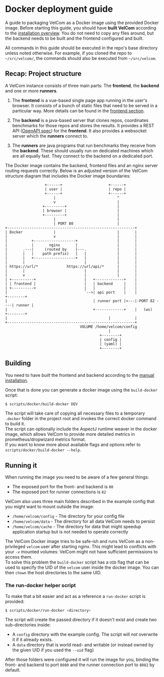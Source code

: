 # Docker deployment guide

A guide to packaging VelCom as a Docker image using the provided Docker image.
Before starting this guide, you should have **built VelCom** according to the
[installation overview](install.md). You do not need to copy any files around,
but the backend needs to be built and the frontend configured and built.

All commands in this guide should be executed in the repo's base directory
unless noted otherwise. For example, if you cloned the repo to `~/src/velcom/`,
the commands should also be executed from `~/src/velcom`.

## Recap: Project structure

A VelCom instance consists of three main parts: The **frontend**, the
**backend** and one or more **runners**.

1. The **frontend** is a vue-based single page app running in the user's
   browser. It consists of a bunch of static files that need to be served in a
   particular way. More details can be found in the [frontend
   section](#Frontend).

2. The **backend** is a java-based server that clones repos, coordinates
   benchmarks for those repos and stores the results. It provides a REST API
   ([OpenAPI spec](public-api/public-api.v2.yaml)) for the **frontend**. It also
   provides a websocket server which the **runners** connect to.

3. The **runners** are java programs that run benchmarks they receive from the
   **backend**. These should usually run on dedicated machines which are all
   equally fast. They connect to the backend on a dedicated port.

The Docker image contains the backend, frontend files and an nginx server
routing requests correctly. Below is an adjusted version of the VelCom
structure diagram that includes the Docker image boundaries:

```
                  +------+                     +------+
                  | user |                     | repo |
                  +------+                     +------+
                      |                            ^
                      v                            |
                 +---------+                       |
                 | browser |                       |
                 +---------+                       |
                      |                            |
                      | PORT 80                    |
+----------------------------------------------------------+
| Docker              |                            |       |
|                     v                            |       |
|           +-------------------+                  |       |
|           |       nginx       |                  |       |
|       .---|     (routed by    |---.              |       |
|       |   |    path prefix)   |   |              |       |
|       |   +-------------------+   |              |       |
|       |                           |              |       |
| https://url/*             https://url/api/*      |       |
|       |                           |              |       |
|       v                           |              |       |
| +----------+                      |   +-------------+    |
| | frontend |                      |   | backend     |    |
| +----------+                      |   |             |    |
|                                   `-->| api port    |    |             +--------+
|                                       | runner port |<---|-PORT 82 ----| runner |
|                                       +-------------+    |   (ws)      +--------+
|                                              |           |
+----------------------------------------------------------+
                                  VOLUME /home/velcom/config
                                               |
                                           +--------+
                                           | config |
                                           | (yaml) |
                                           +--------+
```

## Building

You need to have *built* the frontend and backend according to the [manual
installation](install_manual.md).

Once that is done you can generate a docker image using the `build-docker` script:
```bash
$ scripts/docker/build-docker DEV
```
The script will take care of copying all necessary files to a temporary
`.docker` folder in the project root and invokes the correct docker command to
build it.  
The script can optionally include the AspectJ runtime weaver in the docker
image, which allows VelCom to provide more detailed metrics in
prometheus/dropwizard metrics format.  
If you want to know more about available flags and options refer to `scripts/docker/build-docker --help`.

## Running it

When running the image you need to be aware of a few general things:
- The exposed port for the front- and backend is `80`
- The exposed port for runner connections is `82`

VelCom also uses three main folders described in the example config that you
might want to mount outside the image:
- `/home/velcom/config` - The directory for your config file
- `/home/velcom/data` - The directory for all data VelCom needs to persist
- `/home/velcom/cache` - The directory for data that might speedup application
  startup but is not needed to operate correctly

The VelCom Docker image tries to be safe-ish and runs VelCom as a
non-privileged `velcom` user after starting nginx. This might lead to conflicts
with your `-v` mounted volumes: VelCom might not have sufficient permissions to
access them.  
To solve this problem the `build-docker` script has a `UID` flag that can be
used to specify the UID of the `velcom` user inside the docker image. You can
then `chown` the host directories to the same UID.

### The run-docker helper script

To make that a bit easier and act as a reference a `run-docker` script is provided:
```bash
$ scripts/docker/run-docker <directory>
```
The script will create the passed directory if it doesn't exist and create two sub-directories inside:
- A `config` directory with the example config. The script will *not* overwrite it if it already exists.
- A `data` directory that is world read- and writable (or instead owned by the given UID if you used the `--uid` flag)

After those folders were configured it will run the image for you, binding the
front- and backend to port `8080` and the runner connection port to `8082` by
default.
